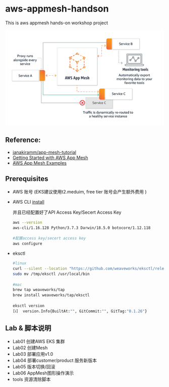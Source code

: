 # aws-appmesh-handson

This is aws appmesh hands-on workshop project

![appmesh](https://github.com/stevensu1977/aws-appmesh-handson/blob/master/images/app-mesh.png?raw=true)
	
## Reference:
   * [janakiramm/app-mesh-tutorial](https://github.com/janakiramm/app-mesh-tutorial)
   * [Getting Started with AWS App Mesh](https://www.youtube.com/watch?v=I6aIp0AmIC0)
   * [AWS App Mesh Examples](https://github.com/aws/aws-app-mesh-examples)
	
## Prerequisites

   * AWS 账号 (EKS建议使用t2.meduim, free tier 账号会产生额外费用 )
   * AWS CLI
     [install](https://docs.aws.amazon.com/cli/latest/userguide/cli-chap-install.html)
     
     并且已经配置好了API Access Key/Secert Access Key
     
     ```bash
     aws --version
     aws-cli/1.16.128 Python/3.7.3 Darwin/18.5.0 botocore/1.12.118     
     
     #配置access key/secert access key
     aws configure
     ```
     
   * eksctl 
     
     ```bash
     #linux
     curl --silent --location "https://github.com/weaveworks/eksctl/releases/download/latest_release/eksctl_$(uname -s)_amd64.tar.gz" | tar xz -C /tmp
     sudo mv /tmp/eksctl /usr/local/bin
     
     #mac
     brew tap weaveworks/tap
     brew install weaveworks/tap/eksctl
	  
     eksctl version
     [ℹ]  version.Info{BuiltAt:"", GitCommit:"", GitTag:"0.1.26"}
     ```

## Lab & 脚本说明

   * Lab01 创建AWS EKS 集群
   * Lab02 创建Mesh 
   * Lab03 部署应用v1.0 
   * Lab04 部署customer/product 服务新版本
   * Lab05 版本切换/回滚
   * Lab06 AppMesh图形操作演示
   * tools 资源清除脚本

	